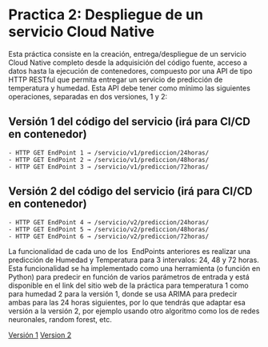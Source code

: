 # Practica 2: Despliegue de un servicio Cloud Native

Esta práctica consiste en la creación, entrega/despliegue de un servicio Cloud Native completo desde la adquisición del código fuente, acceso a datos hasta la ejecución de contenedores, compuesto por una API de tipo HTTP RESTful que permita entregar un servicio de predicción de temperatura y humedad. Esta API debe tener como mínimo las siguientes operaciones, separadas en dos versiones, 1 y 2:
## Versión 1 del código del servicio (irá para CI/CD en contenedor)
    - HTTP GET EndPoint 1 → /servicio/v1/prediccion/24horas/
    - HTTP GET EndPoint 2 → /servicio/v1/prediccion/48horas/
    - HTTP GET EndPoint 3 → /servicio/v1/prediccion/72horas/
## Versión 2 del código del servicio (irá para CI/CD en contenedor)
    - HTTP GET EndPoint 4 → /servicio/v2/prediccion/24horas/
    - HTTP GET EndPoint 5 → /servicio/v2/prediccion/48horas/
    - HTTP GET EndPoint 6 → /servicio/v2/prediccion/72horas/

La funcionalidad de cada uno de los ​ EndPoints​ anteriores es realizar una predicción de Humedad y Temperatura para 3 intervalos: 24, 48 y 72 horas. Esta funcionalidad se ha implementado como una herramienta (o función en Python) para predecir en función de varios parámetros de entrada y está disponible en el link del sitio web de la práctica para temperatura 1 como para humedad 2 para la versión 1, donde se usa ARIMA para predecir ambas para las 24 horas siguientes, por lo que tendrás que adaptar esa versión a la versión 2, por ejemplo usando otro algoritmo como los de redes neuronales, random forest, etc.

[Versión 1]()
[Version 2]()